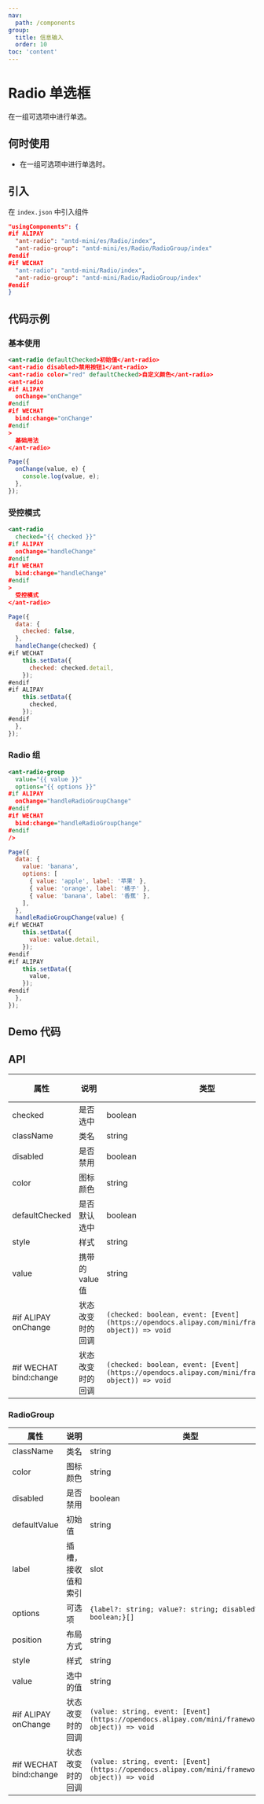 ```yaml
---
nav:
  path: /components
group:
  title: 信息输入
  order: 10
toc: 'content'
---
```


# Radio 单选框

在一组可选项中进行单选。

## 何时使用

- 在一组可选项中进行单选时。

## 引入

在 `index.json` 中引入组件

```json
"usingComponents": {
#if ALIPAY
  "ant-radio": "antd-mini/es/Radio/index",
  "ant-radio-group": "antd-mini/es/Radio/RadioGroup/index"
#endif
#if WECHAT
  "ant-radio": "antd-mini/Radio/index",
  "ant-radio-group": "antd-mini/Radio/RadioGroup/index"
#endif
}
```

## 代码示例

### 基本使用

```xml
<ant-radio defaultChecked>初始值</ant-radio>
<ant-radio disabled>禁用按钮1</ant-radio>
<ant-radio color="red" defaultChecked>自定义颜色</ant-radio>
<ant-radio
#if ALIPAY
  onChange="onChange"
#endif
#if WECHAT
  bind:change="onChange"
#endif
>
  基础用法
</ant-radio>
```

```js
Page({
  onChange(value, e) {
    console.log(value, e);
  },
});
```

### 受控模式

```xml
<ant-radio
  checked="{{ checked }}"
#if ALIPAY
  onChange="handleChange"
#endif
#if WECHAT
  bind:change="handleChange"
#endif
>
  受控模式
</ant-radio>
```

```js
Page({
  data: {
    checked: false,
  },
  handleChange(checked) {
#if WECHAT
    this.setData({
      checked: checked.detail,
    });
#endif
#if ALIPAY
    this.setData({
      checked,
    });
#endif
  },
});
```

### Radio 组

```xml
<ant-radio-group
  value="{{ value }}"
  options="{{ options }}"
#if ALIPAY
  onChange="handleRadioGroupChange"
#endif
#if WECHAT
  bind:change="handleRadioGroupChange"
#endif
/>

```

```js
Page({
  data: {
    value: 'banana',
    options: [
      { value: 'apple', label: '苹果' },
      { value: 'orange', label: '橘子' },
      { value: 'banana', label: '香蕉' },
    ],
  },
  handleRadioGroupChange(value) {
#if WECHAT
    this.setData({
      value: value.detail,
    });
#endif
#if ALIPAY
    this.setData({
      value,
    });
#endif
  },
});
```

## Demo 代码

<code src='../../demo/pages/Radio/index'></code>

## API

| 属性                   | 说明             | 类型                                                                                                  | 默认值 |
| ---------------------- | ---------------- | ----------------------------------------------------------------------------------------------------- | ------ |
| checked                | 是否选中         | boolean                                                                                               | -      |
| className              | 类名             | string                                                                                                | -      |
| disabled               | 是否禁用         | boolean                                                                                               | false  |
| color                  | 图标颜色         | string                                                                                                | -      |
| defaultChecked         | 是否默认选中     | boolean                                                                                               | false  |
| style                  | 样式             | string                                                                                                | -      |
| value                  | 携带的 value 值  | string                                                                                                | -      |
| #if ALIPAY onChange    | 状态改变时的回调 | `(checked: boolean, event: [Event](https://opendocs.alipay.com/mini/framework/event-object)) => void` | -      |
| #if WECHAT bind:change | 状态改变时的回调 | `(checked: boolean, event: [Event](https://opendocs.alipay.com/mini/framework/event-object)) => void` | -      |

### RadioGroup

| 属性                   | 说明               | 类型                                                                                               | 默认值     |
| ---------------------- | ------------------ | -------------------------------------------------------------------------------------------------- | ---------- |
| className              | 类名               | string                                                                                             | -          |
| color                  | 图标颜色           | string                                                                                             | -          |
| disabled               | 是否禁用           | boolean                                                                                            | false      |
| defaultValue           | 初始值             | string                                                                                             | -          |
| label                  | 插槽，接收值和索引 | slot                                                                                               | -          |
| options                | 可选项             | `{label?: string; value?: string; disabled?: boolean;}[]`                                          | -          |
| position               | 布局方式           | string                                                                                             | `vertical` |
| style                  | 样式               | string                                                                                             | -          |
| value                  | 选中的值           | string                                                                                             | -          |
| #if ALIPAY onChange    | 状态改变时的回调   | `(value: string, event: [Event](https://opendocs.alipay.com/mini/framework/event-object)) => void` | -          |
| #if WECHAT bind:change | 状态改变时的回调   | `(value: string, event: [Event](https://opendocs.alipay.com/mini/framework/event-object)) => void` | -          |
